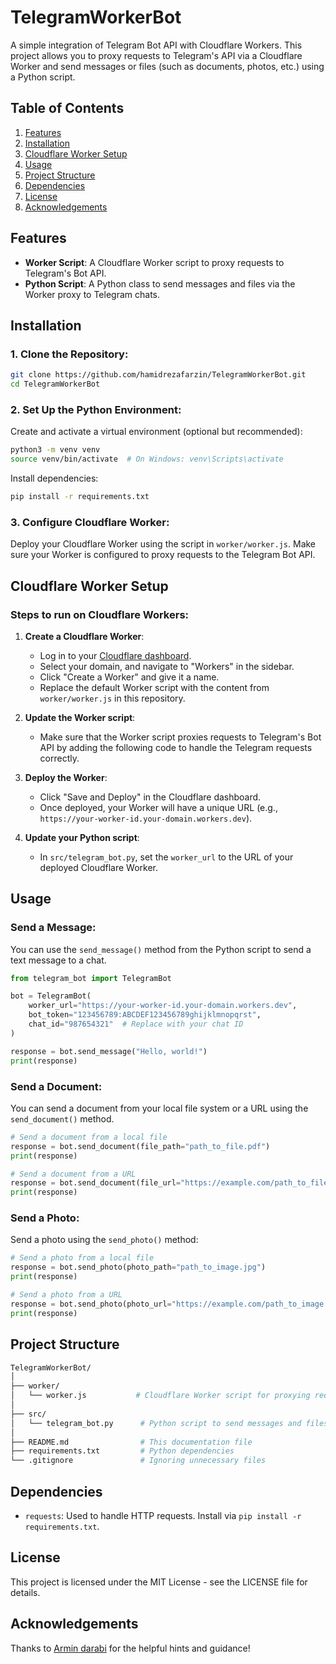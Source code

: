 
# TelegramWorkerBot

A simple integration of Telegram Bot API with Cloudflare Workers. This project allows you to proxy requests to Telegram's API via a Cloudflare Worker and send messages or files (such as documents, photos, etc.) using a Python script.

## Table of Contents
1. [Features](#features)
2. [Installation](#installation)
3. [Cloudflare Worker Setup](#cloudflare-worker-setup)
4. [Usage](#usage)
5. [Project Structure](#project-structure)
6. [Dependencies](#dependencies)
7. [License](#license)
8. [Acknowledgements](#acknowledgements)

## Features
- **Worker Script**: A Cloudflare Worker script to proxy requests to Telegram's Bot API.
- **Python Script**: A Python class to send messages and files via the Worker proxy to Telegram chats.

## Installation

### 1. Clone the Repository:
```bash
git clone https://github.com/hamidrezafarzin/TelegramWorkerBot.git
cd TelegramWorkerBot
```

### 2. Set Up the Python Environment:
Create and activate a virtual environment (optional but recommended):

```bash
python3 -m venv venv
source venv/bin/activate  # On Windows: venv\Scripts\activate
```
Install dependencies:

```bash
pip install -r requirements.txt
```

### 3. Configure Cloudflare Worker:
Deploy your Cloudflare Worker using the script in `worker/worker.js`.
Make sure your Worker is configured to proxy requests to the Telegram Bot API.

## Cloudflare Worker Setup

### Steps to run on Cloudflare Workers:

1. **Create a Cloudflare Worker**: 
    - Log in to your [Cloudflare dashboard](https://dash.cloudflare.com/).
    - Select your domain, and navigate to "Workers" in the sidebar.
    - Click "Create a Worker" and give it a name.
    - Replace the default Worker script with the content from `worker/worker.js` in this repository.

2. **Update the Worker script**: 
    - Make sure that the Worker script proxies requests to Telegram's Bot API by adding the following code to handle the Telegram requests correctly.

3. **Deploy the Worker**: 
    - Click "Save and Deploy" in the Cloudflare dashboard. 
    - Once deployed, your Worker will have a unique URL (e.g., `https://your-worker-id.your-domain.workers.dev`).

4. **Update your Python script**:
    - In `src/telegram_bot.py`, set the `worker_url` to the URL of your deployed Cloudflare Worker.

## Usage

### Send a Message:
You can use the `send_message()` method from the Python script to send a text message to a chat.

```python
from telegram_bot import TelegramBot

bot = TelegramBot(
    worker_url="https://your-worker-id.your-domain.workers.dev",
    bot_token="123456789:ABCDEF123456789ghijklmnopqrst",
    chat_id="987654321"  # Replace with your chat ID
)

response = bot.send_message("Hello, world!")
print(response)
```

### Send a Document:
You can send a document from your local file system or a URL using the `send_document()` method.

```python
# Send a document from a local file
response = bot.send_document(file_path="path_to_file.pdf")
print(response)

# Send a document from a URL
response = bot.send_document(file_url="https://example.com/path_to_file.pdf")
print(response)
```

### Send a Photo:
Send a photo using the `send_photo()` method:

```python
# Send a photo from a local file
response = bot.send_photo(photo_path="path_to_image.jpg")
print(response)

# Send a photo from a URL
response = bot.send_photo(photo_url="https://example.com/path_to_image.jpg")
print(response)
```

## Project Structure

```bash
TelegramWorkerBot/
│
├── worker/
│   └── worker.js           # Cloudflare Worker script for proxying requests
│
├── src/
│   └── telegram_bot.py      # Python script to send messages and files via the worker
│
├── README.md                # This documentation file
├── requirements.txt         # Python dependencies
└── .gitignore               # Ignoring unnecessary files
```

## Dependencies
- `requests`: Used to handle HTTP requests. Install via `pip install -r requirements.txt`.

## License
This project is licensed under the MIT License - see the LICENSE file for details.

## Acknowledgements
Thanks to [Armin darabi](https://github.com/arminadm) for the helpful hints and guidance!
